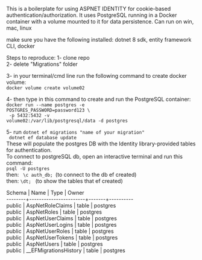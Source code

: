 This is a boilerplate for using ASPNET IDENTITY for cookie-based authentication/authorization. It uses PostgreSQL running in a Docker container with a volume
mounted to it for data persistence. Can run on win, mac, linux

make sure you have the following installed: 
dotnet 8 sdk, entity framework CLI, docker

Steps to reproduce:
1- clone repo <br>
2- delete "Migrations" folder <br>

3- in your terminal/cmd line run the following command to create docker volume: <br>
 <code>docker volume create volume02</code> 
 <br>

4- then type in this command to create and run the PostgreSQL container:<br>
<code>docker run --name postgres -e POSTGRES_PASSWORD=password123 \ <br>
-p 5432:5432 -v volume02:/var/lib/postgresql/data -d postgres</code> <br>

5- run <code>dotnet ef migrations "name of your migration"</code> <br>
     <code> dotnet ef database update </code> <br>
 These will populate the postgres DB with the Identity library-provided tables for authentication. 
<br>
To connect to postgreSQL db, open an interactive terminal and run this command:<br>
<code>psql -U postgres</code> <br>
then: <code> \c auth_db; </code>(to connect to the db ef created)<br>
then: <code>\dt; </code> (to show the tables that ef created) <br>

 Schema |         Name          | Type  |  Owner   <br>
--------+-----------------------+-------+---------- <br>
 public | AspNetRoleClaims      | table | postgres <br>
 public | AspNetRoles           | table | postgres <br>
 public | AspNetUserClaims      | table | postgres <br>
 public | AspNetUserLogins      | table | postgres <br>
 public | AspNetUserRoles       | table | postgres <br>
 public | AspNetUserTokens      | table | postgres <br>
 public | AspNetUsers           | table | postgres <br>
 public | __EFMigrationsHistory | table | postgres <br>

 

